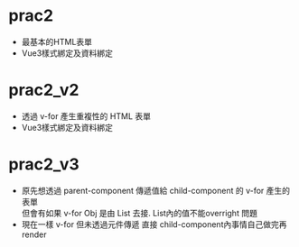 # prac2
* 最基本的HTML表單
* Vue3樣式綁定及資料綁定
# prac2_v2
* 透過 v-for 產生重複性的 HTML 表單
* Vue3樣式綁定及資料綁定
# prac2_v3
* 原先想透過 parent-component 傳遞值給 child-component 的 v-for 產生的表單  
但會有如果 v-for Obj 是由 List 去接. List內的值不能overright 問題  
* 現在一樣 v-for 但未透過元件傳遞  直接 child-component內事情自己做完再 render